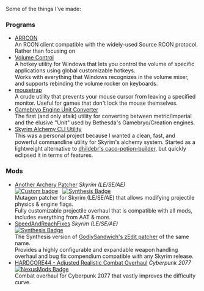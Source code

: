 Some of the things I've made:

### Programs

- [ARRCON](https://github.com/radj307/ARRCON)  
  An RCON client compatible with the widely-used Source RCON protocol.  
  Rather than focusing on 
- [Volume Control](https://github.com/radj307/volume-control)  
  A hotkey utility for Windows that lets you control the volume of specific applications using global customizable hotkeys.  
  Works with everything that Windows recognizes in the volume mixer, and supports rebinding the volume rocker on keyboards.
- [mousetrap](https://github.com/radj307/mousetrap)  
  A crude utility that prevents your mouse cursor from leaving a specified monitor. Useful for games that don't lock the mouse themselves.
- [Gamebryo Engine Unit Converter](https://github.com/radj307/Gamebryo-Engine-Unit-Converter)  
  The first (and only afaik) utility for converting between metric/imperial and the elusive "Unit" used by Bethesda's Gamebryo/Creation engines.
- [Skyrim Alchemy CLI Utility](https://github.com/radj307/alch)  
  This was a personal project because I wanted a clean, fast, and powerful commandline utility for Skyrim's alchemy system.
  Started as a lightweight alternative to [dhildebr's caco-potion-builder](https://github.com/dhildebr/caco-potion-builder), but quickly eclipsed it in terms of features.

### Mods

- [Another Archery Patcher](https://github.com/Synthesis-Collective/Another-Archery-Patcher) _Skyrim (LE/SE/AE)_  
  <a href="https://www.nexusmods.com/skyrimspecialedition/mods/53810"><img alt="Custom badge" src="https://img.shields.io/endpoint?style=flat-square&url=https%3A%2F%2Fgist.githubusercontent.com%2Fradj307%2Fe9a80731ee236cc67fb00b698e75201e%2Fraw%2F5230074dfb1a60fba917a1232f9382fa5cfec5db%2Fendpoint.json"></a>&nbsp;&nbsp;&nbsp;<a href="https://github.com/radj307/Another-Archery-Patcher"><img alt="Synthesis Badge" src="https://img.shields.io/endpoint?label=&labelColor=2A1F62&style=flat-square&url=https%3A%2F%2Fgist.githubusercontent.com%2Fradj307%2F7d6f4ecf272b649c9fc94eaa26b90396%2Fraw%2Fbc046fd2fe24c587a2aa8640ac9f516d371ca2be%2Fendpoint.json"></a>  
  Mutagen patcher for Skyrim (LE/SE/AE) that allows modifying projectile physics & engine flags.  
  Fully customizable projectile overhaul that is compatible with all mods, includes everything from AAT & more.
- [SpeedAndReachFixes](https://github.com/Synthesis-Collective/speedandreachfixes) _Skyrim (LE/SE/AE)_  
  <a href="https://github.com/Synthesis-Collective/speedandreachfixes"><img alt="Synthesis Badge" src="https://img.shields.io/endpoint?label=&labelColor=2A1F62&style=flat-square&url=https%3A%2F%2Fgist.githubusercontent.com%2Fradj307%2F7d6f4ecf272b649c9fc94eaa26b90396%2Fraw%2Fbc046fd2fe24c587a2aa8640ac9f516d371ca2be%2Fendpoint.json"></a>  
  The Synthesis version of [GodlySandwich's zEdit patcher](https://www.nexusmods.com/skyrimspecialedition/mods/29847) of the same name.  
  Provides a highly configurable and expandable weapon handling overhaul and bug fix compendium compatible with any Skyrim release.
- [HARDCORE44 - Adjusted Realistic Combat Overhaul](https://www.nexusmods.com/cyberpunk2077/mods/4325) _Cyberpunk 2077_  
  <a href="https://www.nexusmods.com/cyberpunk2077/mods/4325"><img alt="NexusMods Badge" src="https://img.shields.io/endpoint?style=flat-square&url=https%3A%2F%2Fgist.githubusercontent.com%2Fradj307%2Fe9a80731ee236cc67fb00b698e75201e%2Fraw%2F5230074dfb1a60fba917a1232f9382fa5cfec5db%2Fendpoint.json"></a>  
  Combat overhaul for Cyberpunk 2077 that vastly improves the difficulty curve.
